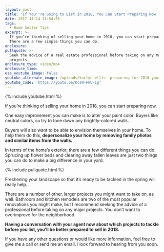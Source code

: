 ```yaml
---
layout: post
title: 'If You''re Going to List in 2018, You Can Start Preparing Now'
date: 2017-11-14 11:54:55
tags:
  - Home Seller Tips
excerpt: >-
  If you’re thinking of selling your home in 2018, you can start preparing now.
  There are a few simple things you can do.
enclosure:
pullquote: >-
  Seek the advice of a real estate professional before taking on any major
  projects.
enclosure_type: video/mp4
enclosure_time:
use_youtube_image: false
youtube_alternate_image: /uploads/karlyn-ellis--preparing-for-2018-youtub.jpg
youtube_code: 'https://youtu.be/OcsW-FkU-Ig'
---
```



{% include youtube.html %}

If you’re thinking of selling your home in 2018, you can start preparing now.

One easy improvement you can make is to alter your paint color. Buyers like neutral colors, so try to tone down any brightly-colored walls.

Buyers will also want to be able to envision themselves in your home. To help them do this, **depersonalize your home by removing family photos and similar items from the walls.**

In terms of the home’s exterior, there are a few different things you can do. Sprucing up flower beds and clearing away fallen leaves are just two things you can do to make a big difference in your yard.

{% include pullquote.html %}

Freshening your landscape so that it’s ready to be tackled in the spring will really help.

There are a number of other, larger projects you might want to take on, as well. Bathroom and kitchen remodels are two of the most popular renovations you might make, but I recommend seeking the advice of a professional before taking on any major projects. You don’t want to overimprove for the neighborhood.

**Having a conversation with your agent now about which projects to tackle before you list, you’ll be better prepared to sell in 2018.**

If you have any other questions or would like more information, feel free to give me a call or send me an email. I look forward to hearing from you soon.